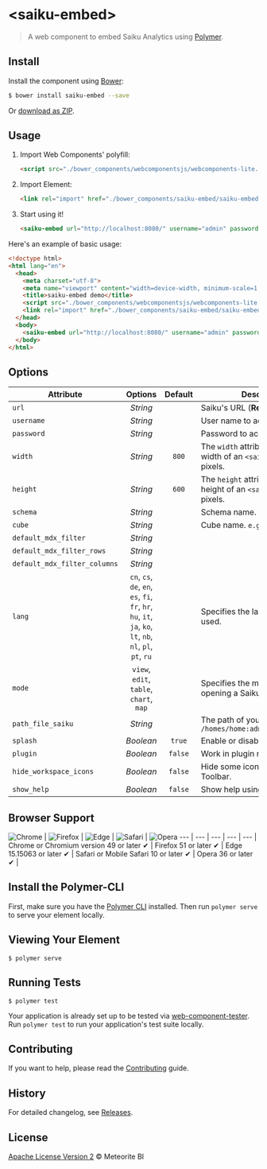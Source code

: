 # \<saiku-embed\>

> A web component to embed Saiku Analytics using [Polymer](https://www.polymer-project.org/).

## Install

Install the component using [Bower](https://bower.io/):

```sh
$ bower install saiku-embed --save
```

Or [download as ZIP](https://github.com/OSBI/saiku-embed-element/archive/master.zip).

## Usage

1. Import Web Components' polyfill:

    ```html
    <script src="./bower_components/webcomponentsjs/webcomponents-lite.js"></script>
    ```

2. Import Element:

    ```html
    <link rel="import" href="./bower_components/saiku-embed/saiku-embed.html">
    ```

3. Start using it!

    ```html
    <saiku-embed url="http://localhost:8080/" username="admin" password="admin"></saiku-embed>
    ```

Here's an example of basic usage:

```html
<!doctype html>
<html lang="en">
  <head>
    <meta charset="utf-8">
    <meta name="viewport" content="width=device-width, minimum-scale=1, initial-scale=1, user-scalable=yes">
    <title>saiku-embed demo</title>
    <script src="./bower_components/webcomponentsjs/webcomponents-lite.js"></script>
    <link rel="import" href="./bower_components/saiku-embed/saiku-embed.html">
  </head>
  <body>
    <saiku-embed url="http://localhost:8080/" username="admin" password="admin"></saiku-embed>
  </body>
</html>
```

## Options

Attribute                    | Options                                                                                                    | Default | Description
---                          | :---:                                                                                                      | :---:   | ---
`url`                        | *String*                                                                                                   |         | Saiku's URL (**Required**).
`username`                   | *String*                                                                                                   |         | User name to access Saiku.
`password`                   | *String*                                                                                                   |         | Password to access Saiku.
`width`                      | *String*                                                                                                   | `800`   | The `width` attribute specifies the width of an `<saiku-embed>`, in pixels.
`height`                     | *String*                                                                                                   | `600`   | The `height` attribute specifies the height of an `<saiku-embed>`, in pixels.
`schema`                     | *String*                                                                                                   |         | Schema name. `e.g: FoodMart`
`cube`                       | *String*                                                                                                   |         | Cube name. `e.g: Sales`
`default_mdx_filter`         | *String*                                                                                                   |         |
`default_mdx_filter_rows`    | *String*                                                                                                   |         |
`default_mdx_filter_columns` | *String*                                                                                                   |         |
`lang`                       | `cn`, `cs`, `de`, `en`, `es`, `fi`, `fr`, `hr`, `hu`, `it`, `ja`, `ko`, `lt`, `nb`, `nl`, `pl`, `pt`, `ru` |         | Specifies the language to be used.
`mode`                       | `view`, `edit`, `table`, `chart`, `map`                                                                    |         | Specifies the mode to use when opening a Saiku file.
`path_file_saiku`            | *String*                                                                                                   |         | The path of your Saiku file. `/homes/home:admin/example.saiku`
`splash`                     | *Boolean*                                                                                                  | `true`  | Enable or disable splash screen.
`plugin`                     | *Boolean*                                                                                                  | `false` | Work in plugin mode.
`hide_workspace_icons`       | *Boolean*                                                                                                  | `false` | Hide some icons on Saiku Toolbar.
`show_help`                  | *Boolean*                                                                                                  | `false` | Show help using [intro.js](http://introjs.com/).

## Browser Support

![Chrome](https://raw.github.com/alrra/browser-logos/master/src/chrome/chrome_48x48.png) |
![Firefox](https://raw.github.com/alrra/browser-logos/master/src/firefox/firefox_48x48.png) |
![Edge](https://raw.githubusercontent.com/alrra/browser-logos/master/src/edge/edge_48x48.png) |
![Safari](https://raw.github.com/alrra/browser-logos/master/src/safari/safari_48x48.png) |
![Opera](https://raw.github.com/alrra/browser-logos/master/src/opera/opera_48x48.png)
--- | --- | --- | --- | --- |
Chrome or Chromium version 49 or later ✔ | Firefox 51 or later ✔ | Edge 15.15063 or later ✔ | Safari or Mobile Safari 10 or later ✔ | Opera 36 or later ✔ |

## Install the Polymer-CLI

First, make sure you have the [Polymer CLI](https://www.npmjs.com/package/polymer-cli) installed. Then run `polymer serve` to serve your element locally.

## Viewing Your Element

```
$ polymer serve
```

## Running Tests

```
$ polymer test
```

Your application is already set up to be tested via [web-component-tester](https://github.com/Polymer/web-component-tester). Run `polymer test` to run your application's test suite locally.

## Contributing

If you want to help, please read the [Contributing](https://github.com/OSBI/saiku-embed-element/blob/master/CONTRIBUTING.md) guide.

## History

For detailed changelog, see [Releases](https://github.com/OSBI/saiku-embed-element/releases).

## License

[Apache License Version 2](https://github.com/OSBI/saiku-embed-element/blob/master/LICENSE) © Meteorite BI
